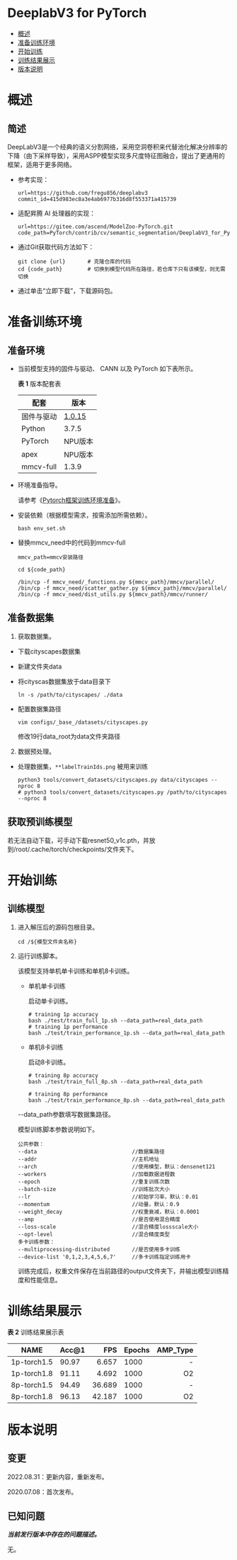 # DeeplabV3 for PyTorch

-   [概述](概述.md)
-   [准备训练环境](准备训练环境.md)
-   [开始训练](开始训练.md)
-   [训练结果展示](训练结果展示.md)
-   [版本说明](版本说明.md)



# 概述

## 简述

DeepLabV3是一个经典的语义分割网络，采用空洞卷积来代替池化解决分辨率的下降（由下采样导致），采用ASPP模型实现多尺度特征图融合，提出了更通用的框架，适用于更多网络。

- 参考实现：

  ```
  url=https://github.com/fregu856/deeplabv3
  commit_id=415d983ec8a3e4ab6977b316d8f553371a415739
  ```

- 适配昇腾 AI 处理器的实现：

  ```
  url=https://gitee.com/ascend/ModelZoo-PyTorch.git
  code_path=PyTorch/contrib/cv/semantic_segmentation/DeeplabV3_for_Pytorch
  ```
  
- 通过Git获取代码方法如下：

  ```
  git clone {url}       # 克隆仓库的代码
  cd {code_path}        # 切换到模型代码所在路径，若仓库下只有该模型，则无需切换
  ```
  
- 通过单击“立即下载”，下载源码包。

# 准备训练环境

## 准备环境

- 当前模型支持的固件与驱动、 CANN 以及 PyTorch 如下表所示。

  **表 1**  版本配套表

  | 配套       | 版本                                                         |
  | ---------- | ------------------------------------------------------------ |
  | 固件与驱动 | [1.0.15](https://www.hiascend.com/hardware/firmware-drivers?tag=commercial) |
  | Python       | 3.7.5 |
  | PyTorch    | NPU版本 |
  | apex    | NPU版本 |
  | mmcv-full  | 1.3.9 |

- 环境准备指导。

  请参考《[Pytorch框架训练环境准备](https://www.hiascend.com/document/detail/zh/ModelZoo/pytorchframework/ptes)》。
  
- 安装依赖（根据模型需求，按需添加所需依赖）。

  ```
  bash env_set.sh
  ```

- 替换mmcv_need中的代码到mmcv-full
  ```
  mmcv_path=mmcv安装路径
  ```
  ```
  cd ${code_path}

  /bin/cp -f mmcv_need/_functions.py ${mmcv_path}/mmcv/parallel/
  /bin/cp -f mmcv_need/scatter_gather.py ${mmcv_path}/mmcv/parallel/
  /bin/cp -f mmcv_need/dist_utils.py ${mmcv_path}/mmcv/runner/
  ```
## 准备数据集

1. 获取数据集。

- 下载cityscapes数据集

- 新建文件夹data

- 将cityscas数据集放于data目录下

   ```shell
   ln -s /path/to/cityscapes/ ./data
   ```
- 配置数据集路径

  ```
  vim configs/_base_/datasets/cityscapes.py
  ```
  修改19行data_root为data文件夹路径

2. 数据预处理。

- 处理数据集，`**labelTrainIds.png` 被用来训练

   ```shell
   python3 tools/convert_datasets/cityscapes.py data/cityscapes --nproc 8
   # python3 tools/convert_datasets/cityscapes.py /path/to/cityscapes --nproc 8
   ```

## 获取预训练模型

若无法自动下载，可手动下载resnet50_v1c.pth，并放到/root/.cache/torch/checkpoints/文件夹下。

# 开始训练

## 训练模型

1. 进入解压后的源码包根目录。

   ```
   cd /${模型文件夹名称} 
   ```

2. 运行训练脚本。

   该模型支持单机单卡训练和单机8卡训练。

   - 单机单卡训练

     启动单卡训练。

     ```
     # training 1p accuracy
     bash ./test/train_full_1p.sh --data_path=real_data_path  
     # training 1p performance
     bash ./test/train_performance_1p.sh --data_path=real_data_path 
     ```

   - 单机8卡训练

     启动8卡训练。

     ```
     # training 8p accuracy
     bash ./test/train_full_8p.sh --data_path=real_data_path

     # training 8p performance
     bash ./test/train_performance_8p.sh --data_path=real_data_path
     ```

   --data\_path参数填写数据集路径。

   模型训练脚本参数说明如下。

   ```
   公共参数：
   --data                              //数据集路径
   --addr                              //主机地址
   --arch                              //使用模型，默认：densenet121
   --workers                           //加载数据进程数      
   --epoch                             //重复训练次数
   --batch-size                        //训练批次大小
   --lr                                //初始学习率，默认：0.01
   --momentum                          //动量，默认：0.9
   --weight_decay                      //权重衰减，默认：0.0001
   --amp                               //是否使用混合精度
   --loss-scale                        //混合精度lossscale大小
   --opt-level                         //混合精度类型
   多卡训练参数：
   --multiprocessing-distributed       //是否使用多卡训练
   --device-list '0,1,2,3,4,5,6,7'     //多卡训练指定训练用卡
   ```
   
   训练完成后，权重文件保存在当前路径的output文件夹下，并输出模型训练精度和性能信息。

# 训练结果展示

**表 2**  训练结果展示表

| NAME    | Acc@1 |  FPS | Epochs | AMP_Type |
| ------- | ----- | ---: | ------ | -------: |
| 1p-torch1.5 | 90.97   |  6.657 | 1000     |        - |
| 1p-torch1.8  | 91.11     |  4.692 | 1000      |       O2 |
| 8p-torch1.5 | 94.49 | 36.689  | 1000    |        - |
| 8p-torch1.8  | 96.13 | 42.187 | 1000    |       O2 |

# 版本说明

## 变更

2022.08.31：更新内容，重新发布。

2020.07.08：首次发布。

## 已知问题

**_当前发行版本中存在的问题描述。_**

无。











